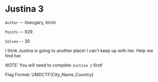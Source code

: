 # Justina 3

`Author` -- itsecgary, birch

`Points` -- 929

`Solves` -- 30

I think Justina is going to another place! I can't keep up with her. Help me find her.

*NOTE:* You will need to complete `Justina 1` first!

Flag Format: UMDCTF{City_Name_Country}